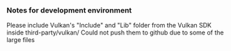 ### Notes for development environment

Please include Vulkan's "Include" and "Lib" folder from the Vulkan SDK inside third-party/vulkan/
Could not push them to github due to some of the large files
